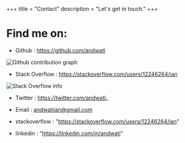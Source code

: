 +++
title = "Contact"
description = "Let's get in touch."
+++
# Find me on:

- Github : https://github.com/andwati

![Github contribution graph](https://ghchart.rshah.org/andwati)

- Stack Overflow : https://stackoverflow.com/users/12246264/ian

![Stack Overflow info](https://stackoverflow-card.vercel.app/?userID=12246264&theme=solarized-light)

- Twitter : https://twitter.com/andwati_

- Email : andwatiian@gmail.com

- stackoverflow : "https://stackoverflow.com/users/12246264/ian"
- linkedin : "https://linkedin.com/in/andwati"